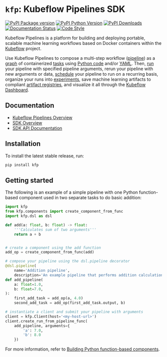 # `kfp`: Kubeflow Pipelines SDK

[![PyPI Package version](https://badge.fury.io/py/kfp.svg)](https://badge.fury.io/py/kfp)
[![PyPI Python Version](https://img.shields.io/pypi/pyversions/kfp.svg)](https://pypi.org/project/kfp/)
[![PyPI Downloads](https://img.shields.io/pypi/dm/kfp)](https://pypi.org/project/kfp/)
[![Documentation Status](https://readthedocs.org/projects/kubeflow-pipelines/badge/?version=latest)](https://kubeflow-pipelines.readthedocs.io/en/stable/?badge=latest)
[![Code Style](https://img.shields.io/badge/code%20style-yapf-brightgreen.svg)](https://github.com/google/yapf)

Kubeflow Pipelines is a platform for building and deploying portable, scalable machine learning workflows based on Docker containers within the [Kubeflow](https://www.kubeflow.org/) project.

Use Kubeflow Pipelines to compose a multi-step workflow ([pipeline](https://www.kubeflow.org/docs/components/pipelines/concepts/pipeline/)) as a [graph](https://www.kubeflow.org/docs/components/pipelines/concepts/graph/) of containerized [tasks](https://www.kubeflow.org/docs/components/pipelines/concepts/step/) using [Python code](https://www.kubeflow.org/docs/components/pipelines/sdk/python-function-components/#getting-started-with-python-function-based-components) and/or [YAML](https://www.kubeflow.org/docs/components/pipelines/sdk/component-development/#creating-a-component-specification). Then, [run](https://www.kubeflow.org/docs/components/pipelines/concepts/run/) your pipeline with specified pipeline arguments, rerun your pipeline with new arguments or data, [schedule](https://www.kubeflow.org/docs/components/pipelines/concepts/run-trigger/) your pipeline to run on a recurring basis, organize your runs into [experiments](https://www.kubeflow.org/docs/components/pipelines/concepts/experiment/), save machine learning artifacts to compliant [artifact registries](https://www.kubeflow.org/docs/components/pipelines/concepts/metadata/), and visualize it all through the [Kubeflow Dashboard](https://www.kubeflow.org/docs/components/central-dash/overview/).

## Documentation
* [Kubeflow Pipelines Overview](https://www.kubeflow.org/docs/components/pipelines/introduction/)
* [SDK Overview](https://www.kubeflow.org/docs/components/pipelines/sdk/sdk-overview/)
* [SDK API Documentation](https://kubeflow-pipelines.readthedocs.io/en/stable/)

## Installation

To install the latest stable release, run:

```sh
pip install kfp
```

## Getting started

The following is an example of a simple pipeline with one Python function-based component used in two separate tasks to do basic addition:

```python
import kfp
from kfp.components import create_component_from_func
import kfp.dsl as dsl

def add(a: float, b: float) -> float:
    '''Calculates sum of two arguments'''
    return a + b


# create a component using the add function
add_op = create_component_from_func(add)

# compose your pipeline using the dsl.pipeline decorator
@dsl.pipeline(
    name='Addition pipeline',
    description='An example pipeline that performs addition calculations.')
def add_pipeline(
    a: float=1.0,
    b: float=7.0,
):
    first_add_task = add_op(a, 4.0)
    second_add_task = add_op(first_add_task.output, b)

# instantiate a client and submit your pipeline with arguments
client = kfp.Client(host='<my-host-url>')
client.create_run_from_pipeline_func(
    add_pipeline, arguments={
        'a': 7.0,
        'b': 8.0
    })

```

For more information, refer to [Building Python function-based components](https://www.kubeflow.org/docs/components/pipelines/sdk/python-function-components/).
